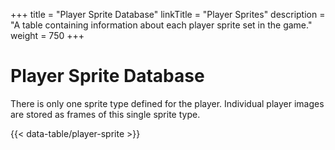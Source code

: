 +++
title = "Player Sprite Database"
linkTitle = "Player Sprites"
description = "A table containing information about each player sprite set in the game."
weight = 750
+++

# Player Sprite Database

There is only one sprite type defined for the player. Individual player images are stored as frames of this single sprite type.

{{< data-table/player-sprite >}}
